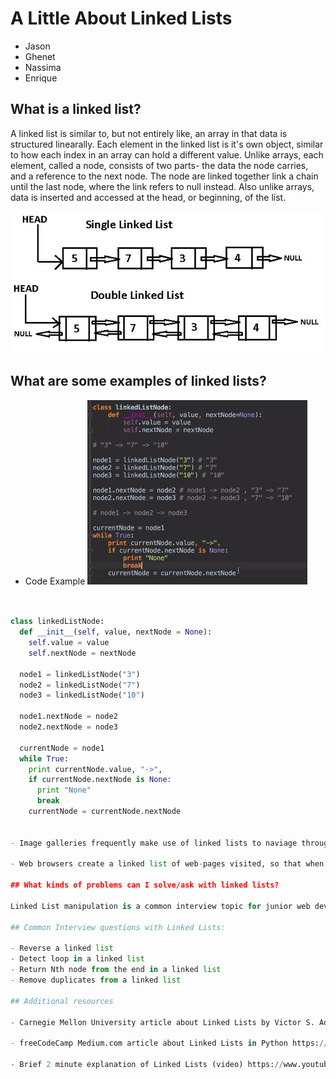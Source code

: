 # A Little About Linked Lists

- Jason 
- Ghenet
- Nassima 
- Enrique

## What is a linked list?

A linked list is similar to, but not entirely like, an array in that data is structured linearally. Each element in the linked list is it's own object, similar to how each index in an array can hold a different value. Unlike arrays, each element, called a node, consists of two parts- the data the node carries, and a reference to the next node. The node are linked together link a chain until the last node, where the link refers to null instead. Also unlike arrays, data is inserted and accessed at the head, or beginning, of the list.

![A graph describing two types of linked lists: single and doubly linked](Diagram.jpeg)

## What are some examples of linked lists?

- Code Example ![Coding a linked list in python](PythonLinkedList.png)
```python


class linkedListNode:
  def __init__(self, value, nextNode = None):
    self.value = value
    self.nextNode = nextNode

  node1 = linkedListNode("3")
  node2 = linkedListNode("7")
  node3 = linkedListNode("10")

  node1.nextNode = node2
  node2.nextNode = node3

  currentNode = node1
  while True:
    print currentNode.value, "->",
    if currentNode.nextNode is None:
      print "None"
      break
    currentNode = currentNode.nextNode


- Image galleries frequently make use of linked lists to naviage through all the images. A reference to the previous image is needed to find the next image until the end of the gallery.

- Web browsers create a linked list of web-pages visited, so that when you check history (traversal of a list) or press back button, the previous node's data is fetched.

## What kinds of problems can I solve/ask with linked lists?

Linked List manipulation is a common interview topic for junior web developers. It is a simple data structure that can shrink or expand on demand based on how much data is being inserted or removed. Additionally, the linear nature of the nodes and the fact that all nodes must be traversed to move across the linked list means that linked list problems runtimes are O(n). Many common interview questions are about accessing specific nodes in a Linked List.

## Common Interview questions with Linked Lists:

- Reverse a linked list
- Detect loop in a linked list
- Return Nth node from the end in a linked list
- Remove duplicates from a linked list

## Additional resources

- Carnegie Mellon University article about Linked Lists by Victor S. Adamchik, 2009 https://www.cs.cmu.edu/~adamchik/15-121/lectures/Linked%20Lists/linked%20lists.html

- freeCodeCamp Medium.com article about Linked Lists in Python https://medium.freecodecamp.org/python-interview-question-guide-how-to-code-a-linked-list-fd77cbbd367d

- Brief 2 minute explanation of Linked Lists (video) https://www.youtube.com/watch?v=jgp8eNQylq4